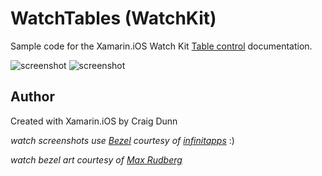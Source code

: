 WatchTables (WatchKit) 
===========

Sample code for the Xamarin.iOS Watch Kit [Table control](http://developer.xamarin.com/guides/ios/watch/controls/table/) documentation.

![screenshot](https://raw.githubusercontent.com/xamarin/monotouch-samples/master/WatchKit/WatchTables/Screenshots/table-1.png "watch") ![screenshot](https://raw.githubusercontent.com/xamarin/monotouch-samples/master/WatchKit/WatchTables/Screenshots/table-2.png "watch")

Author
------

Created with Xamarin.iOS by Craig Dunn

*watch screenshots use [Bezel](http://infinitapps.com/bezel/) courtesy of [infinitapps](http://infinitapps.com/)* :)

*watch bezel art courtesy of [Max Rudberg](http://blog.maxrudberg.com/post/110056879433/apple-watch-bezels-for-bezel)*